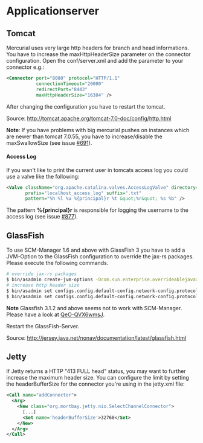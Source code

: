 # Applicationserver

## Tomcat

Mercurial uses very large http headers for branch and head informations.
You have to increase the maxHttpHeaderSize parameter on the connector
configuration. Open the conf/server.xml and add the parameter to your
connector e.g.:

```xml
<Connector port="8080" protocol="HTTP/1.1"
           connectionTimeout="20000"
           redirectPort="8443" 
           maxHttpHeaderSize="16384" />
```

After changing the configuration you have to restart the tomcat.

Source: <http://tomcat.apache.org/tomcat-7.0-doc/config/http.html>

**Note**: If you have problems with big mercurial pushes on instances which are newer than tomcat 7.0.55,
you have to increase/disable the maxSwallowSize (see issue [#691](https://github.com/scm-manager/scm-manager/issues/691)).

#### Access Log

If you wan\'t like to print the current user in tomcats access log you
could use a valve like the following:

```xml
<Valve className="org.apache.catalina.valves.AccessLogValve" directory="logs"
       prefix="localhost_access_log" suffix=".txt"
       pattern="%h %l %u %{principal}r %t &quot;%r&quot; %s %b" />
```

The pattern **%{principal}r** is responsible for logging the
username to the access log (see issue [#877](https://github.com/scm-manager/scm-manager/issues/877)).

## GlassFish

To use SCM-Manager 1.6 and above with GlassFish 3 you have to add a
JVM-Option to the GlassFish configuration to override the jax-rs
packages. Please execute the following commands.

```bash
# override jax-rs packages
$ bin/asadmin create-jvm-options -Dcom.sun.enterprise.overrideablejavaxpackages=javax.ws.rs,javax.ws.rs.core,javax.ws.rs.ext
# increase http header size
$ bin/asadmin set configs.config.default-config.network-config.protocols.protocol.http-listener-1.http.header-buffer-length-bytes=16384
$ bin/asadmin set configs.config.default-config.network-config.protocols.protocol.http-listener-2.http.header-buffer-length-bytes=16384
```

**Note** Glassfish 3.1.2 and above seems not to work with SCM-Manager.
Please have a look at [QeO-QVX6wmsJ](https://groups.google.com/forum/#!searchin/scmmanager/glassfish/scmmanager/SEbuEU8H-qo/QeO-QVX6wmsJ "Exception deploying to Glassfish 3.1.2").

Restart the GlassFish-Server.

Source: <http://jersey.java.net/nonav/documentation/latest/glassfish.html>

## Jetty

If Jetty returns a HTTP \"413 FULL head\" status, you may want to
further increase the maximum header size. You can configure the limit by
setting the headerBufferSize for the connector you\'re using in the
jetty.xml file:

```xml
<Call name="addConnector">
  <Arg>
    <New class="org.mortbay.jetty.nio.SelectChannelConnector">
      [...]
      <Set name='headerBufferSize'>32768</Set>
    </New>
  </Arg>
</Call>
```
